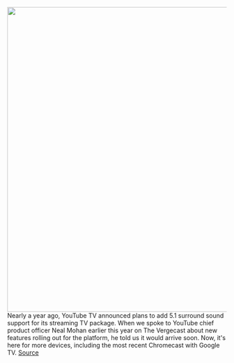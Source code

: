 <img src='https://cdn.vox-cdn.com/thumbor/tymOvn22iQP-AKp8xlAKA59xYfk=/0x0:2040x1360/1200x800/filters:focal(857x517:1183x843)/cdn.vox-cdn.com/uploads/chorus_image/image/70953161/wjoel_1777_180403_youtube_005.0.jpg' width='700px' /><br/>
Nearly a year ago, YouTube TV announced plans to add 5.1 surround sound support for its streaming TV package. When we spoke to YouTube chief product officer Neal Mohan earlier this year on The Vergecast about new features rolling out for the platform, he told us it would arrive soon. Now, it's here for more devices, including the most recent Chromecast with Google TV.
<a href='https://www.theverge.com/2022/6/7/23158603/youtube-tv-google-tv-android-tv-roku-surround-sound-5-1-audio'> Source <a/>